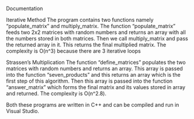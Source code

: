 Documentation

Iterative Method
The program contains two functions namely “populate_matrix” and multiply_matrix. The function “populate_matrix” feeds two 2x2 matrices with random numbers and returns an array with all the numbers stored in both matrices. Then we call multiply_matrix and  pass the returned array in it. This returns the final multiplied matrix.
The complexity is O(n^3) because there are 3 iterative loops

Strassen’s Multiplication
The function “define_matrices” populates the two matrices with random numbers and returns an array. This array is passed into the function “seven_products” and this returns an array which is the first step of this algorithm. Then this array is passed into the function “answer_matrix” which forms the final matrix and its values stored in array and returned.
The complexity is O(n^2.8).
 

Both these programs are written in C++ and can be compiled and run in Visual Studio.
